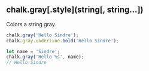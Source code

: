 ## chalk.gray\[.style\](string[, string...])

Colors a string gray.

```js
chalk.gray('Hello Sindre');
chalk.gray.underline.bold('Hello Sindre');

let name = 'Sindre';
chalk.gray('Hello %s', name);
// Hello Sindre
```